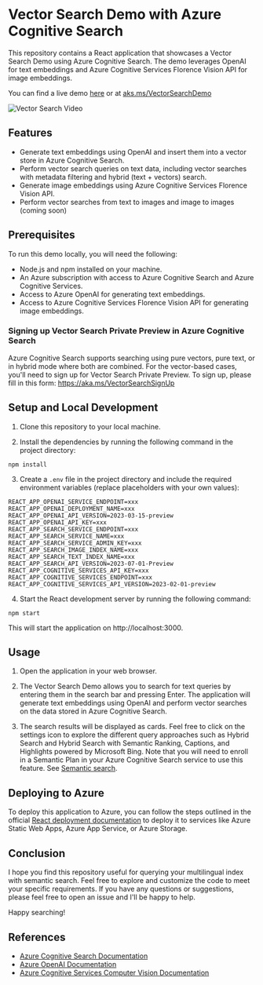 # Vector Search Demo with Azure Cognitive Search

This repository contains a React application that showcases a Vector Search Demo using Azure Cognitive Search. The demo leverages OpenAI for text embeddings and Azure Cognitive Services Florence Vision API for image embeddings.

You can find a live demo [here](https://gentle-desert-086f73910.3.azurestaticapps.net/#/) or at [aks.ms/VectorSearchDemo](https://gentle-desert-086f73910.3.azurestaticapps.net/#/)

![Vector Search Video](https://github.com/farzad528/azure-search-vector-search-demo/blob/main/public/VectorSearchDemo.gif?raw=true)

## Features

- Generate text embeddings using OpenAI and insert them into a vector store in Azure Cognitive Search.
- Perform vector search queries on text data, including vector searches with metadata filtering and hybrid (text + vectors) search.
- Generate image embeddings using Azure Cognitive Services Florence Vision API.
- Perform vector searches from text to images and image to images (coming soon)

## Prerequisites

To run this demo locally, you will need the following:

- Node.js and npm installed on your machine.
- An Azure subscription with access to Azure Cognitive Search and Azure Cognitive Services.
- Access to Azure OpenAI for generating text embeddings.
- Access to Azure Cognitive Services Florence Vision API for generating image embeddings.

### Signing up Vector Search Private Preview in Azure Cognitive Search

Azure Cognitive Search supports searching using pure vectors, pure text, or in hybrid mode where both are combined. For the vector-based cases, you'll need to sign up for Vector Search Private Preview. To sign up, please fill in this form: https://aka.ms/VectorSearchSignUp

## Setup and Local Development

1. Clone this repository to your local machine.

2. Install the dependencies by running the following command in the project directory:

```
npm install
```

3. Create a `.env` file in the project directory and include the required environment variables (replace placeholders with your own values):

```plaintext
REACT_APP_OPENAI_SERVICE_ENDPOINT=xxx
REACT_APP_OPENAI_DEPLOYMENT_NAME=xxx
REACT_APP_OPENAI_API_VERSION=2023-03-15-preview
REACT_APP_OPENAI_API_KEY=xxx
REACT_APP_SEARCH_SERVICE_ENDPOINT=xxx
REACT_APP_SEARCH_SERVICE_NAME=xxx
REACT_APP_SEARCH_SERVICE_ADMIN_KEY=xxx
REACT_APP_SEARCH_IMAGE_INDEX_NAME=xxx
REACT_APP_SEARCH_TEXT_INDEX_NAME=xxx
REACT_APP_SEARCH_API_VERSION=2023-07-01-Preview
REACT_APP_COGNITIVE_SERVICES_API_KEY=xxx
REACT_APP_COGNITIVE_SERVICES_ENDPOINT=xxx
REACT_APP_COGNITIVE_SERVICES_API_VERSION=2023-02-01-preview
```

4. Start the React development server by running the following command:

```
npm start
```

This will start the application on http://localhost:3000.

## Usage

1. Open the application in your web browser.

2. The Vector Search Demo allows you to search for text queries by entering them in the search bar and pressing Enter. The application will generate text embeddings using OpenAI and perform vector searches on the data stored in Azure Cognitive Search.

3. The search results will be displayed as cards. Feel free to click on the settings icon to explore the different query approaches such as Hybrid Search and Hybrid Search with Semantic Ranking, Captions, and Highlights powered by Microsoft Bing. Note that you will need to enroll in a Semantic Plan in your Azure Cognitive Search service to use this feature. See [Semantic search](https://learn.microsoft.com/azure/search/semantic-search-overview).

## Deploying to Azure

To deploy this application to Azure, you can follow the steps outlined in the official [React deployment documentation](https://create-react-app.dev/docs/deployment/) to deploy it to services like Azure Static Web Apps, Azure App Service, or Azure Storage.

## Conclusion

I hope you find this repository useful for querying your multilingual index with semantic search. Feel free to explore and customize the code to meet your specific requirements.
If you have any questions or suggestions, please feel free to open an issue and I'll be happy to help.

Happy searching!

## References

- [Azure Cognitive Search Documentation](https://learn.microsoft.com/azure/search/)
- [Azure OpenAI Documentation](https://learn.microsoft.com/azure/cognitive-services/openai/)
- [Azure Cognitive Services Computer Vision Documentation](https://learn.microsoft.com/azure/cognitive-services/computer-vision/)

